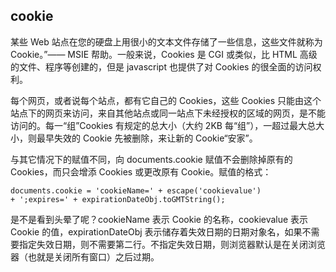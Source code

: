 ## cookie
某些 Web 站点在您的硬盘上用很小的文本文件存储了一些信息，这些文件就称为 Cookie。”—— MSIE 帮助。一般来说，Cookies 是 CGI 或类似，比 HTML 高级的文件、程序等创建的，但是 javascript 也提供了对 Cookies 的很全面的访问权利。  

每个网页，或者说每个站点，都有它自己的 Cookies，这些 Cookies 只能由这个站点下的网页来访问，来自其他站点或同一站点下未经授权的区域的网页，是不能访问的。每一“组”Cookies 有规定的总大小（大约 2KB 每“组”），一超过最大总大小，则最早失效的 Cookie 先被删除，来让新的 Cookie“安家”。  

与其它情况下的赋值不同，向 documents.cookie 赋值不会删除掉原有的 Cookies，而只会增添 Cookies 或更改原有 Cookie。赋值的格式：
```
documents.cookie = 'cookieName=' + escape('cookievalue')
+ ';expires=' + expirationDateObj.toGMTString();
```

是不是看到头晕了呢？cookieName 表示 Cookie 的名称，cookievalue 表示 Cookie 的值，expirationDateObj 表示储存着失效日期的日期对象名，如果不需要指定失效日期，则不需要第二行。不指定失效日期，则浏览器默认是在关闭浏览器（也就是关闭所有窗口）之后过期。